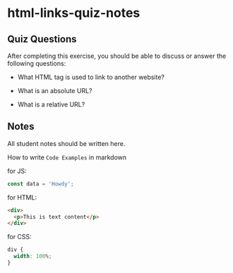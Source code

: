 # html-links-quiz-notes

## Quiz Questions

After completing this exercise, you should be able to discuss or answer the following questions:

- What HTML tag is used to link to another website?

- What is an absolute URL?

- What is a relative URL?

## Notes

All student notes should be written here.

How to write `Code Examples` in markdown

for JS:

```javascript
const data = 'Howdy';
```

for HTML:

```html
<div>
  <p>This is text content</p>
</div>
```

for CSS:

```css
div {
  width: 100%;
}
```
